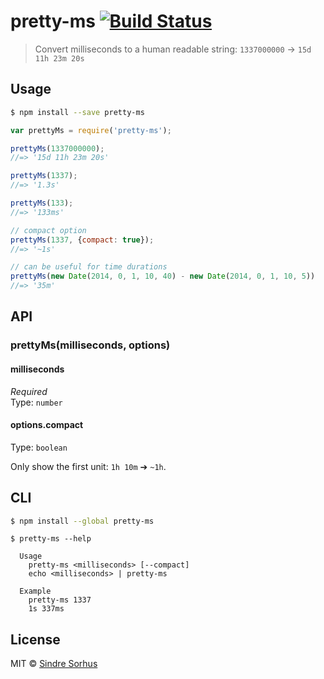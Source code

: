 # pretty-ms [![Build Status](https://travis-ci.org/sindresorhus/pretty-ms.svg?branch=master)](https://travis-ci.org/sindresorhus/pretty-ms)

> Convert milliseconds to a human readable string: `1337000000` → `15d 11h 23m 20s`


## Usage

```sh
$ npm install --save pretty-ms
```

```js
var prettyMs = require('pretty-ms');

prettyMs(1337000000);
//=> '15d 11h 23m 20s'

prettyMs(1337);
//=> '1.3s'

prettyMs(133);
//=> '133ms'

// compact option
prettyMs(1337, {compact: true});
//=> '~1s'

// can be useful for time durations
prettyMs(new Date(2014, 0, 1, 10, 40) - new Date(2014, 0, 1, 10, 5))
//=> '35m'
```


## API

### prettyMs(milliseconds, options)

#### milliseconds

*Required*  
Type: `number`

#### options.compact

Type: `boolean`

Only show the first unit: `1h 10m` ➔ `~1h`.


## CLI

```sh
$ npm install --global pretty-ms
```

```
$ pretty-ms --help

  Usage
    pretty-ms <milliseconds> [--compact]
    echo <milliseconds> | pretty-ms

  Example
    pretty-ms 1337
    1s 337ms
```


## License

MIT © [Sindre Sorhus](http://sindresorhus.com)
